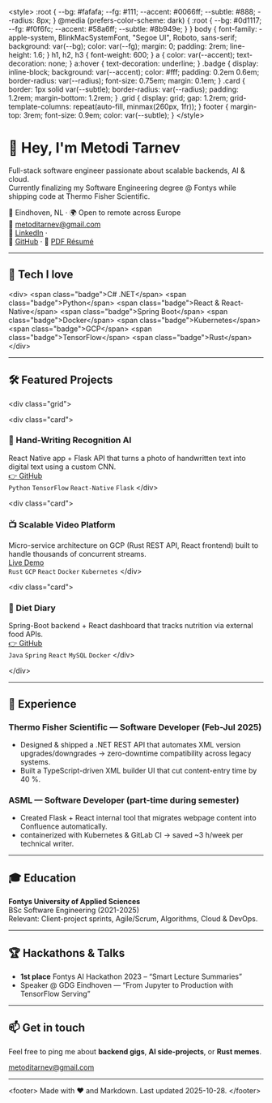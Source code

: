 &lt;style&gt;
  :root {
    --bg: #fafafa;
    --fg: #111;
    --accent: #0066ff;
    --subtle: #888;
    --radius: 8px;
  }
  @media (prefers-color-scheme: dark) {
    :root {
      --bg: #0d1117;
      --fg: #f0f6fc;
      --accent: #58a6ff;
      --subtle: #8b949e;
    }
  }
  body {
    font-family: -apple-system, BlinkMacSystemFont, "Segoe UI", Roboto, sans-serif;
    background: var(--bg);
    color: var(--fg);
    margin: 0;
    padding: 2rem;
    line-height: 1.6;
  }
  h1, h2, h3 { font-weight: 600; }
  a { color: var(--accent); text-decoration: none; }
  a:hover { text-decoration: underline; }
  .badge {
    display: inline-block;
    background: var(--accent);
    color: #fff;
    padding: 0.2em 0.6em;
    border-radius: var(--radius);
    font-size: 0.75em;
    margin: 0.1em;
  }
  .card {
    border: 1px solid var(--subtle);
    border-radius: var(--radius);
    padding: 1.2rem;
    margin-bottom: 1.2rem;
  }
  .grid {
    display: grid;
    gap: 1.2rem;
    grid-template-columns: repeat(auto-fill, minmax(260px, 1fr));
  }
  footer { margin-top: 3rem; font-size: 0.9em; color: var(--subtle); }
&lt;/style&gt;

# 👋 Hey, I'm **Metodi Tarnev**

Full-stack software engineer passionate about scalable backends, AI & cloud.  
Currently finalizing my Software Engineering degree @ Fontys while shipping code at Thermo Fisher Scientific.

📍 Eindhoven, NL · 🌍 Open to remote across Europe  
📧 [metoditarnev@gmail.com](mailto:metoditarnev@gmail.com)  
💼 [LinkedIn](https://www.linkedin.com/in/metodi-tarnev-735b9b185/) ·  
🐙 [GitHub](https://github.com/metoditarnev) ·
📄 [PDF Résumé](./Black%20White%20Minimalist%20CV%20Resume.pdf)

---

## 🚀 Tech I love

&lt;div&gt;
  &lt;span class="badge"&gt;C# .NET&lt;/span&gt;
  &lt;span class="badge"&gt;Python&lt;/span&gt;
  &lt;span class="badge"&gt;React & React-Native&lt;/span&gt;
  &lt;span class="badge"&gt;Spring Boot&lt;/span&gt;
  &lt;span class="badge"&gt;Docker&lt;/span&gt;
  &lt;span class="badge"&gt;Kubernetes&lt;/span&gt;
  &lt;span class="badge"&gt;GCP&lt;/span&gt;
  &lt;span class="badge"&gt;TensorFlow&lt;/span&gt;
  &lt;span class="badge"&gt;Rust&lt;/span&gt;
&lt;/div&gt;

---

## 🛠️ Featured Projects

&lt;div class="grid"&gt;

&lt;div class="card"&gt;

### 📝 Hand-Writing Recognition AI  
React Native app + Flask API that turns a photo of handwritten text into digital text using a custom CNN.  
[👉 GitHub](https://github.com/metoditarnev/handwriting-ai)  
`Python` `TensorFlow` `React-Native` `Flask`
&lt;/div&gt;

&lt;div class="card"&gt;

### 📺 Scalable Video Platform  
Micro-service architecture on GCP (Rust REST API, React frontend) built to handle thousands of concurrent streams.  
[Live Demo](https://video.metoditarnev.dev)  
`Rust` `GCP` `React` `Docker` `Kubernetes`
&lt;/div&gt;

&lt;div class="card"&gt;

### 🥗 Diet Diary  
Spring-Boot backend + React dashboard that tracks nutrition via external food APIs.  
[👉 GitHub](https://github.com/metoditarnev/diet-diary)  
`Java` `Spring` `React` `MySQL` `Docker`
&lt;/div&gt;

&lt;/div&gt;

---

## 💼 Experience

### Thermo Fisher Scientific — Software Developer (Feb-Jul 2025)
- Designed & shipped a .NET REST API that automates XML version upgrades/downgrades → zero-downtime compatibility across legacy systems.  
- Built a TypeScript-driven XML builder UI that cut content-entry time by 40 %.

### ASML — Software Developer (part-time during semester)
- Created Flask + React internal tool that migrates webpage content into Confluence automatically.  
- containerized with Kubernetes & GitLab CI → saved ~3 h/week per technical writer.

---

## 🎓 Education

**Fontys University of Applied Sciences**  
BSc Software Engineering (2021-2025)  
Relevant: Client-project sprints, Agile/Scrum, Algorithms, Cloud & DevOps.

---

## 🏆 Hackathons & Talks

- **1st place** Fontys AI Hackathon 2023 – “Smart Lecture Summaries”  
- Speaker @ GDG Eindhoven — “From Jupyter to Production with TensorFlow Serving”

---

## 📫 Get in touch

Feel free to ping me about **backend gigs**, **AI side-projects**, or **Rust memes**.

[metoditarnev@gmail.com](mailto:metoditarnev@gmail.com)

---

&lt;footer&gt;
  Made with ❤️ and Markdown. Last updated 2025-10-28.
&lt;/footer&gt;

